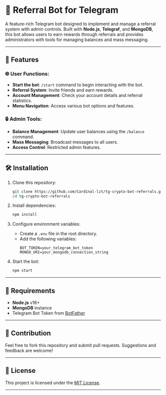 # 🌟 Referral Bot for Telegram

A feature-rich Telegram bot designed to implement and manage a referral system with admin controls. Built with **Node.js**, **Telegraf**, and **MongoDB**, this bot allows users to earn rewards through referrals and provides administrators with tools for managing balances and mass messaging.

---

## 🚀 Features

### 🌐 User Functions:

- **Start the bot**: `/start` command to begin interacting with the bot.
- **Referral System**: Invite friends and earn rewards.
- **Account Management**: Check your account details and referral statistics.
- **Menu Navigation**: Access various bot options and features.

### 🔒 Admin Tools:

- **Balance Management**: Update user balances using the `/balance` command.
- **Mass Messaging**: Broadcast messages to all users.
- **Access Control**: Restricted admin features.

---

## 🛠️ Installation

1. Clone this repository:

   ```bash
   git clone https://github.com/Card1nal-lzt/tg-crypto-bot-referrals.git
   cd tg-crypto-bot-referrals
   ```

2. Install dependencies:

   ```bash
   npm install
   ```

3. Configure environment variables:

   - Create a `.env` file in the root directory.
   - Add the following variables:
     ```plaintext
     BOT_TOKEN=your_telegram_bot_token
     MONGO_URI=your_mongodb_connection_string
     ```

4. Start the bot:
   ```bash
   npm start
   ```

---

## 🧾 Requirements

- **Node.js** v16+
- **MongoDB** instance
- Telegram Bot Token from [BotFather](https://core.telegram.org/bots#botfather)

---

## 🤝 Contribution

Feel free to fork this repository and submit pull requests. Suggestions and feedback are welcome!

---

## 📄 License

This project is licensed under the [MIT License](LICENSE).

---
